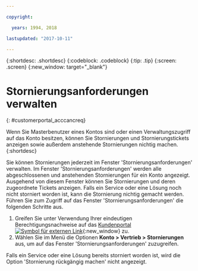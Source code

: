 ```yaml
---

copyright:

  years: 1994, 2018

lastupdated: "2017-10-11"

---
```


{:shortdesc: .shortdesc}
{:codeblock: .codeblock}
{:tip: .tip}
{:screen: .screen}
{:new_window: target="_blank"}


# Stornierungsanforderungen verwalten
{: #customerportal_acccancreq}

Wenn Sie Masterbenutzer eines Kontos sind oder einen Verwaltungszugriff auf das Konto besitzen, können Sie Stornierungen und Stornierungstickets anzeigen sowie außerdem anstehende Stornierungen nichtig machen.
{:shortdesc}


Sie können Stornierungen jederzeit im Fenster 'Stornierungsanforderungen' verwalten. Im Fenster 'Stornierungsanforderungen' werden alle abgeschlossenen und anstehenden Stornierungen für ein Konto angezeigt. Ausgehend von diesem Fenster können Sie Stornierungen und deren zugeordnete Tickets anzeigen. Falls ein Service oder eine Lösung noch nicht storniert worden ist, kann die Stornierung nichtig gemacht werden. Führen Sie zum Zugriff auf das Fenster 'Stornierungsanforderungen' die folgenden Schritte aus.

1. Greifen Sie unter Verwendung Ihrer eindeutigen Berechtigungsnachweise auf das [Kundenportal ![Symbol für externen Link](../icons/launch-glyph.svg)](https://control.softlayer.com/){:new_window} zu.
2. Wählen Sie im Menü die Optionen **Konto > Vertrieb > Stornierungen** aus, um auf das Fenster 'Stornierungsanforderungen' zuzugreifen.

Falls ein Service oder eine Lösung bereits storniert worden ist, wird die Option 'Stornierung rückgängig machen' nicht angezeigt.
